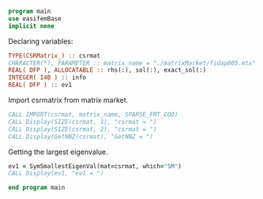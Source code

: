 ```fortran
program main
use easifemBase
implicit none
```

Declaring variables:

```fortran
TYPE(CSRMatrix_) :: csrmat
CHARACTER(*), PARAMETER :: matrix_name = "./matrixMarket/fidap005.mtx"
REAL( DFP ), ALLOCATABLE :: rhs(:), sol(:), exact_sol(:) 
INTEGER( I4B ) :: info
REAL( DFP ) :: ev1
```

Import csrmatrix from matrix market.

```fortran
CALL IMPORT(csrmat, matrix_name, SPARSE_FMT_COO)
CALL Display(SIZE(csrmat, 1), "csrmat = ")
CALL Display(SIZE(csrmat, 2), "csrmat = ")
CALL Display(GetNNZ(csrmat), "GetNNZ = ")
```

Getting the largest eigenvalue.

```fortran
ev1 = SymSmallestEigenVal(mat=csrmat, which="SM")
CALL Display(ev1, "ev1 = ")
```

```fortran
end program main
```
